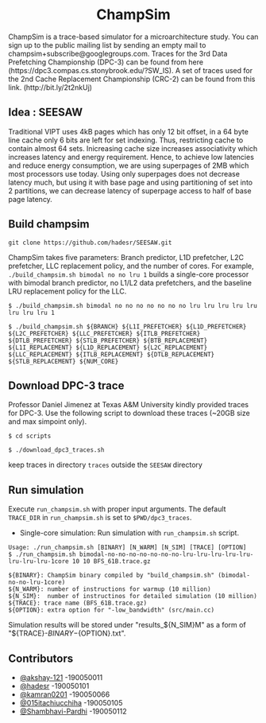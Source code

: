 <p align="center">
  <h1 align="center"> ChampSim </h1>
  <p> ChampSim is a trace-based simulator for a microarchitecture study. You can sign up to the public mailing list by sending an empty mail to champsim+subscribe@googlegroups.com. Traces for the 3rd Data Prefetching Championship (DPC-3) can be found from here (https://dpc3.compas.cs.stonybrook.edu/?SW_IS). A set of traces used for the 2nd Cache Replacement Championship (CRC-2) can be found from this link. (http://bit.ly/2t2nkUj) <p>
</p>

## Idea : SEESAW

Traditional VIPT uses 4kB pages which has only 12 bit offset, in a 64 byte line cache only 6 bits are left for set indexing. Thus, restricting cache to contain almost 64 sets. Inicreasing cache size increases associativity which increases latency and energy requirement. Hence, to achieve low latencies and reduce energy consumption, we are using superpages of 2MB which most processors use today. Using only superpages does not decrease latency much, but using it with base page and using partitioning of set into 2 partitions, we can decrease latency of superpage access to half of base page latency. 

## Build champsim
```
git clone https://github.com/hadesr/SEESAW.git
```

ChampSim takes five parameters: Branch predictor, L1D prefetcher, L2C prefetcher, LLC replacement policy, and the number of cores. 
For example, `./build_champsim.sh bimodal no no lru 1` builds a single-core processor with bimodal branch predictor, no L1/L2 data prefetchers, and the baseline LRU replacement policy for the LLC.
```
$ ./build_champsim.sh bimodal no no no no no no no lru lru lru lru lru lru lru lru 1

$ ./build_champsim.sh ${BRANCH} ${L1I_PREFETCHER} ${L1D_PREFETCHER} ${L2C_PREFETCHER} ${LLC_PREFETCHER} ${ITLB_PREFETCHER} ${DTLB_PREFETCHER} ${STLB_PREFETCHER} ${BTB_REPLACEMENT} ${L1I_REPLACEMENT} ${L1D_REPLACEMENT} ${L2C_REPLACEMENT} ${LLC_REPLACEMENT} ${ITLB_REPLACEMENT} ${DTLB_REPLACEMENT} ${STLB_REPLACEMENT} ${NUM_CORE}
```

## Download DPC-3 trace

Professor Daniel Jimenez at Texas A&M University kindly provided traces for DPC-3. Use the following script to download these traces (~20GB size and max simpoint only).
```
$ cd scripts

$ ./download_dpc3_traces.sh
```
keep traces in directory ```traces``` outside the ```SEESAW``` directory

## Run simulation

Execute `run_champsim.sh` with proper input arguments. The default `TRACE_DIR` in `run_champsim.sh` is set to `$PWD/dpc3_traces`. <br>

* Single-core simulation: Run simulation with `run_champsim.sh` script.

```
Usage: ./run_champsim.sh [BINARY] [N_WARM] [N_SIM] [TRACE] [OPTION]
$ ./run_champsim.sh bimodal-no-no-no-no-no-no-no-lru-lru-lru-lru-lru-lru-lru-lru-1core 10 10 BFS_61B.trace.gz

${BINARY}: ChampSim binary compiled by "build_champsim.sh" (bimodal-no-no-lru-1core)
${N_WARM}: number of instructions for warmup (10 million)
${N_SIM}:  number of instructinos for detailed simulation (10 million)
${TRACE}: trace name (BFS_61B.trace.gz)
${OPTION}: extra option for "-low_bandwidth" (src/main.cc)
```
Simulation results will be stored under "results_${N_SIM}M" as a form of "${TRACE}-${BINARY}-${OPTION}.txt".<br> 

## Contributors
* [@akshay-121](https://github.com/akshay-121) -190050011
* [@hadesr](https://github.com/hadesr) -190050101
* [@kamran0201](https://github.com/kamran0201) -190050066
* [@015itachiucchiha](https://github.com/015itachiucchiha) -190050105
* [@Shambhavi-Pardhi](https://github.com/Shambhavi-Pardhi) -190050112
